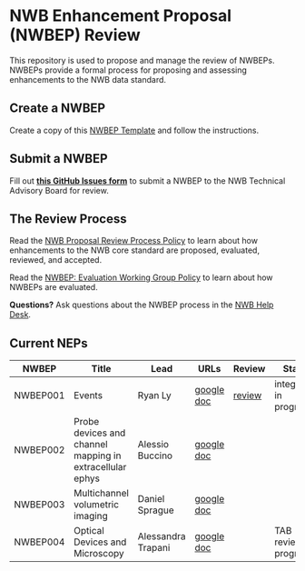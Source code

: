 # NWB Enhancement Proposal (NWBEP) Review

This repository is used to propose and manage the review of NWBEPs. NWBEPs provide a formal process for proposing and assessing enhancements to the NWB data standard.

## Create a NWBEP

Create a copy of this [NWBEP Template](https://docs.google.com/document/d/1KqgocsyrZOP6X0LbfVANOy43bJUJItf8_waabiMFJpg/edit?tab=t.0) and follow the instructions.

## Submit a NWBEP

Fill out [**this GitHub Issues form**](https://github.com/nwb-extensions/nwbep-review/issues/new?assignees=&labels=New+Proposal&projects=&template=submit_a_nep.yaml) to submit a NWBEP to the NWB Technical Advisory Board for review.

## The Review Process

Read the [NWB Proposal Review Process Policy](https://docs.google.com/document/d/1GbqDdsDsfJMkVGyzQUZwQKX6EOiA2IBEkgd2LtMK_Ik/edit#heading=h.a91wmumjusp8) to learn about how enhancements to the NWB core standard are proposed, evaluated, reviewed, and accepted.

Read the [NWBEP: Evaluation Working Group Policy](https://docs.google.com/document/d/1XflTt24Sutf4EbIxGk2h0o5i5U3WBDXR5nr_Mju-LkM/edit?tab=t.0#heading=h.q0asoiy807bz) to learn about how NWBEPs are evaluated.

**Questions?** Ask questions about the NWBEP process in the [NWB Help Desk](https://github.com/NeurodataWithoutBorders/helpdesk/discussions).

## Current NEPs

|  NWBEP | Title                                                     | Lead                                                                                                                            | URLs                                                                                                            | Review       | Status    |
|--------|-----------------------------------------------------------|---------------------------------------------------------------------------------------------------------------------------------|-----------------------------------------------------------------------------------------------------------------|-------------|-----------|
|NWBEP001| Events | Ryan Ly | [google doc](https://docs.google.com/document/d/1qcsjyFVX9oI_746RdMoDdmQPu940s0YtDjb1en1Xtdw/edit?usp=sharing)  | [review](https://github.com/nwb-extensions/nwbep-review/issues/4#issuecomment-2536873655) | integration in progress |
|NWBEP002| Probe devices and channel mapping in extracellular ephys  | Alessio Buccino |  [google doc](https://docs.google.com/document/d/1q-haFEEHEgZpRoCzzQsuSWCKN4QfMsTzLnlptLaf-yw/edit?usp=sharing) | | |
|NWBEP003| Multichannel volumetric imaging  | Daniel Sprague |  [google doc](https://docs.google.com/document/d/1IhhKwpPoXzPZTNXH7zCU_At4Py17aNJ6lYP_XaGX0wo/edit?usp=sharing) | | |
|NWBEP004| Optical Devices and Microscopy  | Alessandra Trapani |  [google doc](https://docs.google.com/document/d/1-dVEBuacvoM3hZk8GeinmQpNF4yh3Uvxz7WOWUpdvFY/edit?usp=sharing) | | TAB review in progress |



